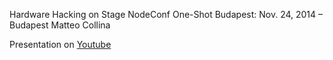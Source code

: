 Hardware Hacking on Stage
NodeConf One-Shot Budapest: Nov. 24, 2014  – Budapest
Matteo Collina

Presentation on [Youtube](https://www.youtube.com/watch?v=6qF_x_wGLl0&index=7&list=PL_6p2qk5XCAypMZxJIYOzMhxUZKcMkM23)
